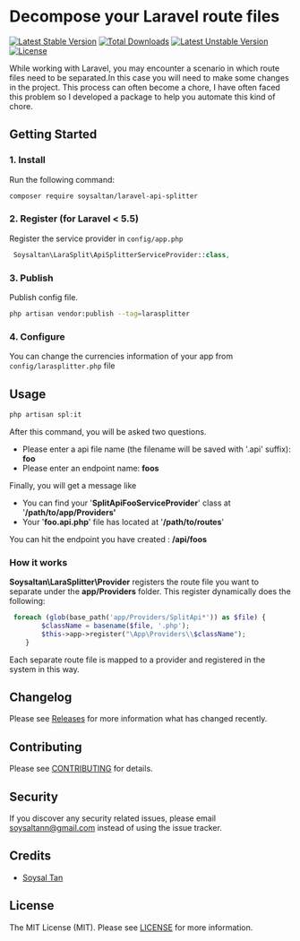# Decompose your Laravel route files

[![Latest Stable Version](https://poser.pugx.org/soysaltan/larasplitter/v)](//packagist.org/packages/soysaltan/larasplitter) [![Total Downloads](https://poser.pugx.org/soysaltan/larasplitter/downloads)](//packagist.org/packages/soysaltan/larasplitter) [![Latest Unstable Version](https://poser.pugx.org/soysaltan/larasplitter/v/unstable)](//packagist.org/packages/soysaltan/larasplitter) [![License](https://poser.pugx.org/soysaltan/larasplitter/license)](//packagist.org/packages/soysaltan/larasplitter)

While working with Laravel, you may encounter a scenario in which route files need to be separated.In this case you will need to make some changes in the project. This process can often become a chore, I have often faced this problem so I developed a package to help you automate this kind of chore.

## Getting Started

### 1. Install

Run the following command:

```bash
composer require soysaltan/laravel-api-splitter
```

### 2. Register (for Laravel < 5.5)

Register the service provider in `config/app.php`

```php
 Soysaltan\LaraSplit\ApiSplitterServiceProvider::class,
```

### 3. Publish

Publish config file.

```bash
php artisan vendor:publish --tag=larasplitter
```


### 4. Configure

You can change the currencies information of your app from `config/larasplitter.php` file

## Usage

```php
php artisan spl:it
```
After this command, you will be asked two questions.
- Please enter a api file name (the filename will be saved with '.api' suffix): **foo**
- Please enter an endpoint name: **foos**

Finally, you will get a message like
  - You can find your '**SplitApiFooServiceProvider**' class at '**/path/to/app/Providers'**
  - Your '**foo.api.php**' file has located at '**/path/to/routes**'

You can hit the endpoint you have created : **/api/foos**

### How it works
**Soysaltan\LaraSplitter\Provider** registers the route file you want to separate under the **app/Providers** folder. This register dynamically does the following:

```php
 foreach (glob(base_path('app/Providers/SplitApi*')) as $file) {
		$className = basename($file, '.php');
		$this->app->register("\App\Providers\\$className");
	}
```
Each separate route file is mapped to a provider and registered in the system in this way.

## Changelog

Please see [Releases](../../releases) for more information what has changed recently.

## Contributing

Please see [CONTRIBUTING](CONTRIBUTING.md) for details.

## Security

If you discover any security related issues, please email soysaltann@gmail.com instead of using the issue tracker.

## Credits

- [Soysal Tan](https://github.com/paramientos)

## License

The MIT License (MIT). Please see [LICENSE](LICENSE.md) for more information.
